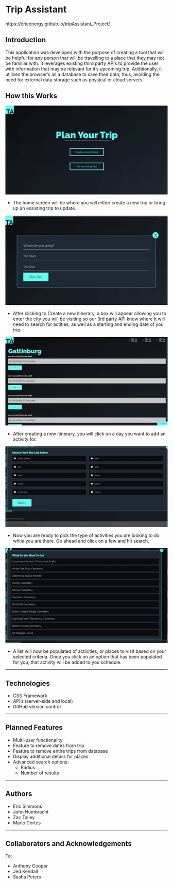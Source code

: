 # Trip Assistant
https://ericenergy.github.io/tripAssistant_Project/
## Introduction
This application was developed with the purpose of creating a tool that will be helpful for any person that will be travelling to a place that they may not be familiar with.
It leverages existing third party APIs to provide the user with information that may be relevant for it’s upcoming trip.
Additionally, it utilizes the browser’s as a database to save their data; thus, avoiding the need for external data storage such as physical or cloud servers.



## How this Works
![homescreen](images/a1.jpg)
- The home screen will be where you will either create a new trip or bring up an exsisting trip to update. 

![itinerary](images/a2.jpg)
- After clicking to Create a new itinerary, a box will appear allowing you to enter the city you will be visiting so our 3rd party API know where it will need to search for actities, as well as a starting and ending date of you trip.

![schedule](images/a3.jpg)
- After creating a new itinerary, you will click on a day you want to add an activity for. 

![menu](images/a4.jpg)
- Now you are ready to pick the type of activities you are looking to do while you are there. Go ahead and click on a few and hit search. 

![menu](images/a5.jpg)
- A list will now be populated of activities, or places to visit based on your selected criteria. Once you click on an option that has been populated for you, that activity will be added to you schedule.
---

## Technologies
- CSS Framework
- API’s (server-side and local)
- GitHub version control

---

## Planned Features

- Multi-user functionality
- Feature to remove dates from trip
- Feature to remove entire trips from database
- Display additional details for places
- Advanced search options:
  - Radius
  - Number of results

---

## Authors
- Eric Simmons
- John Humbracht
- Zac Talley
- Mario Cortes

---

## Collaborators and Acknowledgements
To:
- Anthony Cooper
- Jed Kendall
- Sasha Peters





